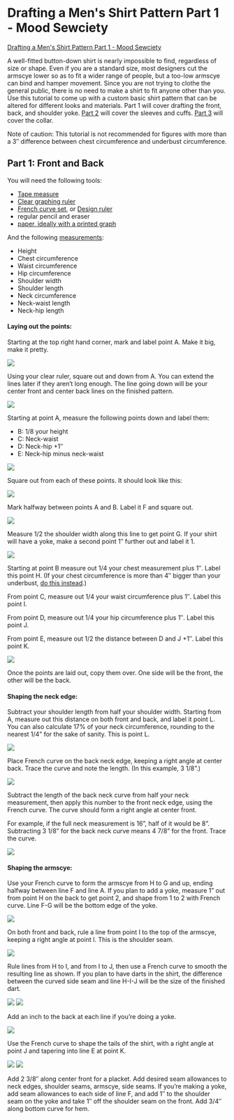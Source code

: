 # Drafting a Men's Shirt Pattern Part 1 - Mood Sewciety
[Drafting a Men's Shirt Pattern Part 1 - Mood Sewciety](https://www.moodfabrics.com/blog/drafting-a-mens-shirt-pattern-part-1/) 

 
A well-fitted button-down shirt is nearly impossible to find, regardless of size or shape. Even if you are a standard size, most designers cut the armscye lower so as to fit a wider range of people, but a too-low armscye can bind and hamper movement. Since you are not trying to clothe the general public, there is no need to make a shirt to fit anyone other than you. Use this tutorial to come up with a custom basic shirt pattern that can be altered for different looks and materials. Part 1 will cover drafting the front, back, and shoulder yoke. [Part 2](https://www.moodfabrics.com/blog/drafting-a-mens-shirt-pattern-part-2/) will cover the sleeves and cuffs. [Part 3](https://www.moodfabrics.com/blog/drafting-a-mens-shirt-pattern-part-3/) will cover the collar.

Note of caution: This tutorial is not recommended for figures with more than a 3″ difference between chest circumference and underbust circumference.

Part 1: Front and Back
----------------------

You will need the following tools:

*   [Tape measure](https://www.moodfabrics.com/notions/measuring-tools/measuring-tapes)
*   [Clear graphing ruler](https://www.moodfabrics.com/quilt-sew-ruler-100065)
*   [French curve set](https://www.moodfabrics.com/notions/measuring-tools/curves), or [Design ruler](https://www.moodfabrics.com/styling-design-ruler-100064)
*   regular pencil and eraser
*   [paper, ideally with a printed graph](https://www.moodfabrics.com/dotted-pattern-paper-30-yards-11975)

And the following [measurements](https://www.moodfabrics.com/blog/on-measuring/):

*   Height
*   Chest circumference
*   Waist circumference
*   Hip circumference
*   Shoulder width
*   Shoulder length
*   Neck circumference
*   Neck-waist length
*   Neck-hip length

#### Laying out the points:

Starting at the top right hand corner, mark and label point A. Make it big, make it pretty.

![](https://fabrics-media.moodfabrics.com/blog/wp-content/uploads/2018/05/shirt-draft-1-465x800.jpg)

Using your clear ruler, square out and down from A. You can extend the lines later if they aren’t long enough. The line going down will be your center front and center back lines on the finished pattern.

![](https://fabrics-media.moodfabrics.com/blog/wp-content/uploads/2018/05/shirt-draft-2-465x800.jpg)

Starting at point A, measure the following points down and label them:

*   B: 1/8 your height
*   C: Neck-waist
*   D: Neck-hip +1″
*   E: Neck-hip minus neck-waist

![](https://fabrics-media.moodfabrics.com/blog/wp-content/uploads/2018/05/shirt-draft-3-465x800.jpg)

Square out from each of these points. It should look like this:

![](https://fabrics-media.moodfabrics.com/blog/wp-content/uploads/2018/05/shirt-draft-4-465x800.jpg)

Mark halfway between points A and B. Label it F and square out.

![](https://fabrics-media.moodfabrics.com/blog/wp-content/uploads/2018/05/shirt-draft-5-465x800.jpg)

Measure 1/2 the shoulder width along this line to get point G. If your shirt will have a yoke, make a second point 1″ further out and label it 1.

![](https://fabrics-media.moodfabrics.com/blog/wp-content/uploads/2018/05/shirt-draft-6-465x800.jpg)

Starting at point B measure out 1/4 your chest measurement plus 1″. Label this point H. (If your chest circumference is more than 4″ bigger than your underbust, [do this instead](https://www.moodfabrics.com/blog/bust-alterations-for-mens-shirt-draft).)

From point C, measure out 1/4 your waist circumference plus 1″. Label this point I.

From point D, measure out 1/4 your hip circumference plus 1″. Label this point J.

From point E, measure out 1/2 the distance between D and J +1″. Label this point K.

![](https://fabrics-media.moodfabrics.com/blog/wp-content/uploads/2018/05/shirt-draft-7-465x800.jpg)

Once the points are laid out, copy them over. One side will be the front, the other will be the back.

#### Shaping the neck edge:

Subtract your shoulder length from half your shoulder width. Starting from A, measure out this distance on both front and back, and label it point L. You can also calculate 17% of your neck circumference, rounding to the nearest 1/4” for the sake of sanity. This is point L.

![](https://fabrics-media.moodfabrics.com/blog/wp-content/uploads/2018/05/shirt-draft-8-800x688.jpg)

Place French curve on the back neck edge, keeping a right angle at center back. Trace the curve and note the length. (In this example, 3 1/8”.)

![](https://fabrics-media.moodfabrics.com/blog/wp-content/uploads/2018/05/shirt-draft-9-800x688.jpg)

Subtract the length of the back neck curve from half your neck measurement, then apply this number to the front neck edge, using the French curve. The curve should form a right angle at center front.

For example, if the full neck measurement is 16”, half of it would be 8”. Subtracting 3 1/8” for the back neck curve means 4 7/8” for the front. Trace the curve.

![](https://fabrics-media.moodfabrics.com/blog/wp-content/uploads/2018/05/shirt-draft-10-800x688.jpg)

#### Shaping the armscye:

Use your French curve to form the armscye from H to G and up, ending halfway between line F and line A. If you plan to add a yoke, measure 1” out from point H on the back to get point 2, and shape from 1 to 2 with French curve. Line F-G will be the bottom edge of the yoke.

![](https://fabrics-media.moodfabrics.com/blog/wp-content/uploads/2018/05/shirt-draft-11-1-800x688.jpg)

On both front and back, rule a line from point I to the top of the armscye, keeping a right angle at point I. This is the shoulder seam.

![](https://fabrics-media.moodfabrics.com/blog/wp-content/uploads/2018/05/shirt-draft-12-1-800x688.jpg)

Rule lines from H to I, and from I to J, then use a French curve to smooth the resulting line as shown. If you plan to have darts in the shirt, the difference between the curved side seam and line H-I-J will be the size of the finished dart.

![](https://fabrics-media.moodfabrics.com/blog/wp-content/uploads/2018/05/shirt-draft-13-1-800x688.jpg)
![](https://fabrics-media.moodfabrics.com/blog/wp-content/uploads/2018/05/shirt-draft-14-1-800x688.jpg)

Add an inch to the back at each line if you’re doing a yoke.

![](https://fabrics-media.moodfabrics.com/blog/wp-content/uploads/2018/05/shirt-draft-15-1-800x688.jpg)

Use the French curve to shape the tails of the shirt, with a right angle at point J and tapering into line E at point K.

![](https://fabrics-media.moodfabrics.com/blog/wp-content/uploads/2018/05/shirt-draft-16-1-800x688.jpg)
![](https://fabrics-media.moodfabrics.com/blog/wp-content/uploads/2018/05/shirt-draft-17-1-800x688.jpg)

Add 2 3/8″ along center front for a placket. Add desired seam allowances to neck edges, shoulder seams, armscye, side seams. If you’re making a yoke, add seam allowances to each side of line F, and add 1″ to the shoulder seam on the yoke and take 1″ off the shoulder seam on the front. Add 3/4″ along bottom curve for hem.